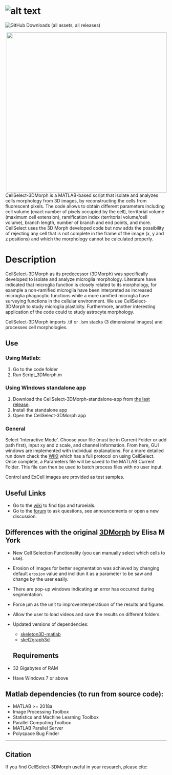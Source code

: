 
# ![alt text](https://github.com/CGK-Laboratory/.github/assets/133057205/2d6d4003-04c6-4772-a32e-27d45efd12fa "Logo Title Text 1")
![GitHub Downloads (all assets, all releases)](https://img.shields.io/github/downloads/CGK-Laboratory/CellSelect-3DMorph/total?style=for-the-badge&color=0c9310)


<img align="right" src="https://github.com/CGK-Laboratory/CellSelect_3DMorph/assets/133057205/84d05c81-4c03-4797-9398-2243a37b15f6" width="500">
CellSelect-3DMorph is a MATLAB-based script that isolate and analyzes cells morphology from 3D images, by reconstructing the cells from fluorescent pixels. The code allows to obtain different parameters including cell volume (exact number of pixels occupied by the cell), territorial volume (maximum cell extension), ramification index (territorial volume/cell volume), branch length, number of branch and end points, and more. CellSelect uses the 3D Morph developed code but now adds the possibility of rejecting any cell that is not complete in the frame of the image (x, y and z positions) and which the morphology cannot be calculated properly.


Description
===========
CellSelect-3DMorph as its predecessor (3DMorph) was specifically developed to isolate and analyze microglia morphology. Literature have indicated that microglia function is closely related to its morphology, for example a non-ramified microglia have been interpreted as increased microglia phagocytic functions while a more ramified microglia have surveying functions in the cellular environment. We use CellSelect-3DMorph to study microglia plasticity. Furthermore, another interesting application of the code could to study astrocyte morphology. 

CellSelect-3DMorph imports .tif or .lsm stacks (3 dimensional images) and processes cell morphologies.

## Use

### Using Matlab:
1. Go to the code folder
2. Run Script_3DMorph.m

### Using Windows standalone app
1. Download the CellSelect-3DMorph-standalone-app from [the last release](https://github.com/CGK-Laboratory/CellSelect-3DMorph/releases/latest).
2. Install the standalone app
3. Open the CellSelect-3DMorph app

### General
Select 'Interactive Mode'. Choose your file (must be in Current Folder or add path first), input xy and z scale, and channel information. 
From here, GUI windows are implemented with individual explanations. For a more detailed run down check the [WIKI]() which has a full protocol on using CellSelect. 
Once complete, a Parameters file will be saved to the MATLAB Current Folder. This file can then be used to batch process files with no user input. 

Control and ExCell images are provided as test samples. 

## Useful Links

- Go to the [wiki](https://github.com/CGK-Laboratory/CellSelect-3DMorph/wiki) to find tips and turoeials.
- Go to the [forum](https://github.com/CGK-Laboratory/CellSelect-3DMorph/discussions) to ask questions, see announcements or open a new discussion.
  
## Differences with the original [3DMorph](https://github.com/ElisaYork/3DMorph) by Elisa M York
- New Cell Selection Functionality (you can manually select which cells to use).
- Erosion of images for better segmentation was achieved by changing default `erosion` value and inclidun it as a parameter to be saw and change by the user easily.
- There are pop-up windows indicating an error has occurred during segmentation.
- Force µm as the unit to improveinterperatiuon of the results and figures.
- Allow the user to load videos and save the results on different folders.
- Updated versions of dependencies:
  * [skeleton3D-matlab](https://github.com/phi-max/skeleton3d-matlab)
  * [skel2graph3d](https://github.com/phi-max/skel2graph3d-matlab)

  
  ## Requirements 
- 32 Gigabytes of RAM
- Have Windows 7 or above


## Matlab dependencies (to run from source code):
- MATLAB >= 2018a
- Image Processing Toolbox
- Statistics and Machine Learning Toolbox
- Parallel Computing Toolbox
- MATLAB Parallel Server
- Polyspace Bug Finder

------------------------------------------------------------

## Citation

If you find CellSelect-3DMorph useful in your research, please cite:
